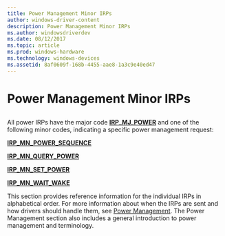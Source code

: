 ```yaml
---
title: Power Management Minor IRPs
author: windows-driver-content
description: Power Management Minor IRPs
ms.author: windowsdriverdev
ms.date: 08/12/2017
ms.topic: article
ms.prod: windows-hardware
ms.technology: windows-devices
ms.assetid: 8af0609f-168b-4455-aae8-1a3c9e40ed47
---
```


# Power Management Minor IRPs


## <a href="" id="ddk-power-management-minor-irps-dr"></a>


All power IRPs have the major code [**IRP\_MJ\_POWER**](irp-mj-power.md) and one of the following minor codes, indicating a specific power management request:

[**IRP\_MN\_POWER\_SEQUENCE**](irp-mn-power-sequence.md)

[**IRP\_MN\_QUERY\_POWER**](irp-mn-query-power.md)

[**IRP\_MN\_SET\_POWER**](irp-mn-set-power.md)

[**IRP\_MN\_WAIT\_WAKE**](irp-mn-wait-wake.md)

This section provides reference information for the individual IRPs in alphabetical order. For more information about when the IRPs are sent and how drivers should handle them, see [Power Management](https://msdn.microsoft.com/library/windows/hardware/ff547131). The Power Management section also includes a general introduction to power management and terminology.

 

 




